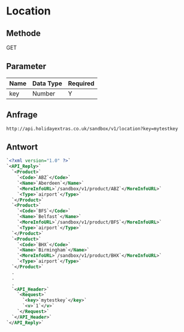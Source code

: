 # Location


## Methode

GET






## Parameter

 | Name | Data Type | Required | 
 | ---- | --------- | -------- | 
 | key  | Number    | Y        | 




## Anfrage

```
http://api.holidayextras.co.uk/sandbox/v1/location?key=mytestkey
```







## Antwort


```xml
`<?xml version="1.0" ?>`
`<API_Reply>`
  `<Product>`
    `<Code>`ABZ`</Code>`
    `<Name>`Aberdeen`</Name>`
    `<MoreInfoURL>`/sandbox/v1/product/ABZ`</MoreInfoURL>`
    `<Type>`airport`</Type>`
  `</Product>`
  `<Product>`
    `<Code>`BFS`</Code>`
    `<Name>`Belfast`</Name>`
    `<MoreInfoURL>`/sandbox/v1/product/BFS`</MoreInfoURL>`
    `<Type>`airport`</Type>`
  `</Product>`
  `<Product>`
    `<Code>`BHX`</Code>`
    `<Name>`Birmingham`</Name>`
    `<MoreInfoURL>`/sandbox/v1/product/BHX`</MoreInfoURL>`
    `<Type>`airport`</Type>`
  `</Product>`
  .
  .
  .
  `<API_Header>`
    `<Request>`
      `<key>`mytestkey`</key>`
      `<v>`1`</v>`
    `</Request>`
  `</API_Header>`
`</API_Reply>`
```


